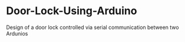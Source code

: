 # Door-Lock-Using-Arduino
Design of a door lock controlled via serial communication between two Ardunios
